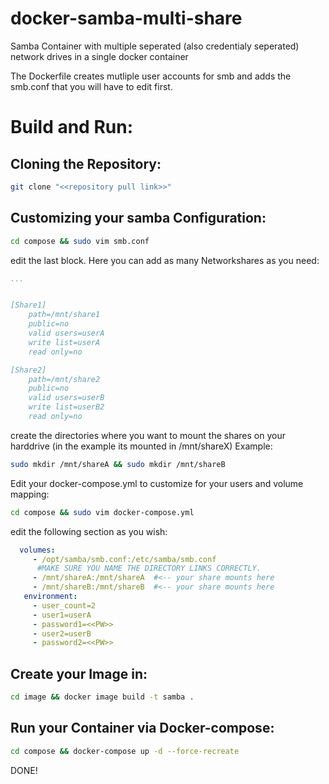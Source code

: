 # docker-samba-multi-share
Samba Container with multiple seperated (also credentialy seperated) network drives in a single docker container

The Dockerfile creates mutliple user accounts for smb and adds the smb.conf that you will have to edit first.

# Build and Run: 

## Cloning the Repository: 
```bash
git clone "<<repository pull link>>"
```
## Customizing your samba Configuration:
```bash
cd compose && sudo vim smb.conf
```
edit the last block. Here you can add as many Networkshares as you need:
```yaml
...


[Share1]
    path=/mnt/share1
    public=no
    valid users=userA
    write list=userA
    read only=no

[Share2]
    path=/mnt/share2
    public=no
    valid users=userB
    write list=userB2
    read only=no
```

create the directories where you want to mount the shares on your harddrive (in the example its mounted in /mnt/shareX)
Example: 

```bash
sudo mkdir /mnt/shareA && sudo mkdir /mnt/shareB
```

Edit your docker-compose.yml to customize for your users and volume mapping: 

```bash
cd compose && sudo vim docker-compose.yml
```

edit the following section as you wish:

```yaml
  volumes:
     - /opt/samba/smb.conf:/etc/samba/smb.conf
      #MAKE SURE YOU NAME THE DIRECTORY LINKS CORRECTLY. 
     - /mnt/shareA:/mnt/shareA  #<-- your share mounts here
     - /mnt/shareB:/mnt/shareB  #<-- your share mounts here 
   environment:
     - user_count=2 
     - user1=userA
     - password1=<<PW>>
     - user2=userB
     - password2=<<PW>>
```

## Create your Image in:

```bash
cd image && docker image build -t samba .
```
## Run your Container via Docker-compose:

```bash
cd compose && docker-compose up -d --force-recreate
```

DONE!
